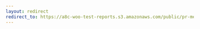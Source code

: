 ```yaml
---
layout: redirect
redirect_to: https://a8c-woo-test-reports.s3.amazonaws.com/public/pr-merge/40011/api/index.html
---
```

